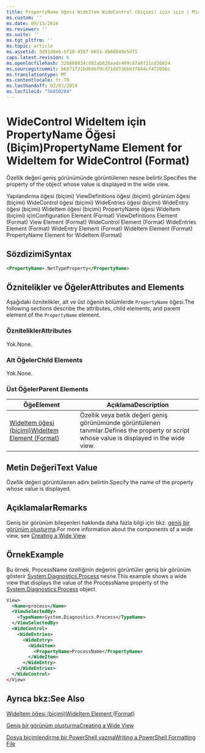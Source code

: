 ```yaml
---
title: PropertyName öğesi WideItem WideControl (biçimi) için için | Microsoft Docs
ms.custom: ''
ms.date: 09/13/2016
ms.reviewer: ''
ms.suite: ''
ms.tgt_pltfrm: ''
ms.topic: article
ms.assetid: 3d91d0e6-bf18-4587-b651-db66849e5df5
caps.latest.revision: 6
ms.openlocfilehash: 326880834cd82ab826aadc409cd7a8f21cd36824
ms.sourcegitcommit: b6871f21bd666f9cd71dd336bb3f844cf472b56c
ms.translationtype: MT
ms.contentlocale: tr-TR
ms.lasthandoff: 02/03/2019
ms.locfileid: "56850284"
---
```

# <a name="propertyname-element-for-wideitem-for-widecontrol-format"></a><span data-ttu-id="d7297-102">WideControl WideItem için PropertyName Öğesi (Biçim)</span><span class="sxs-lookup"><span data-stu-id="d7297-102">PropertyName Element for WideItem for WideControl (Format)</span></span>

<span data-ttu-id="d7297-103">Özellik değeri geniş görünümünde görüntülenen nesne belirtir.</span><span class="sxs-lookup"><span data-stu-id="d7297-103">Specifies the property of the object whose value is displayed in the wide view.</span></span>

<span data-ttu-id="d7297-104">Yapılandırma öğesi (biçimi) ViewDefinitions öğesi (biçimi) görünüm öğesi (biçimi) WideControl öğesi (biçimi) WideEntries öğesi (biçimi) WideEntry öğesi (biçimi) WideItem öğesi (biçimi) PropertyName öğesi WideItem (biçimi) için</span><span class="sxs-lookup"><span data-stu-id="d7297-104">Configuration Element (Format) ViewDefinitions Element (Format) View Element (Format) WideControl Element (Format) WideEntries Element (Format) WideEntry Element (Format) WideItem Element (Format) PropertyName Element for WideItem (Format)</span></span>

## <a name="syntax"></a><span data-ttu-id="d7297-105">Sözdizimi</span><span class="sxs-lookup"><span data-stu-id="d7297-105">Syntax</span></span>

```xml
<PropertyName>.NetTypeProperty</PropertyName>
```

## <a name="attributes-and-elements"></a><span data-ttu-id="d7297-106">Öznitelikler ve Öğeler</span><span class="sxs-lookup"><span data-stu-id="d7297-106">Attributes and Elements</span></span>

<span data-ttu-id="d7297-107">Aşağıdaki öznitelikler, alt ve üst öğenin bölümlerde `PropertyName` öğesi.</span><span class="sxs-lookup"><span data-stu-id="d7297-107">The following sections describe the attributes, child elements, and parent element of the `PropertyName` element.</span></span>

### <a name="attributes"></a><span data-ttu-id="d7297-108">Öznitelikler</span><span class="sxs-lookup"><span data-stu-id="d7297-108">Attributes</span></span>

<span data-ttu-id="d7297-109">Yok.</span><span class="sxs-lookup"><span data-stu-id="d7297-109">None.</span></span>

### <a name="child-elements"></a><span data-ttu-id="d7297-110">Alt Öğeler</span><span class="sxs-lookup"><span data-stu-id="d7297-110">Child Elements</span></span>

<span data-ttu-id="d7297-111">Yok.</span><span class="sxs-lookup"><span data-stu-id="d7297-111">None.</span></span>

### <a name="parent-elements"></a><span data-ttu-id="d7297-112">Üst Öğeler</span><span class="sxs-lookup"><span data-stu-id="d7297-112">Parent Elements</span></span>

|<span data-ttu-id="d7297-113">Öğe</span><span class="sxs-lookup"><span data-stu-id="d7297-113">Element</span></span>|<span data-ttu-id="d7297-114">Açıklama</span><span class="sxs-lookup"><span data-stu-id="d7297-114">Description</span></span>|
|-------------|-----------------|
|[<span data-ttu-id="d7297-115">WideItem öğesi (biçimi)</span><span class="sxs-lookup"><span data-stu-id="d7297-115">WideItem Element (Format)</span></span>](./wideitem-element-for-widecontrol-format.md)|<span data-ttu-id="d7297-116">Özellik veya betik değeri geniş görünümünde görüntülenen tanımlar.</span><span class="sxs-lookup"><span data-stu-id="d7297-116">Defines the property or script whose value is displayed in the wide view.</span></span>|

## <a name="text-value"></a><span data-ttu-id="d7297-117">Metin Değeri</span><span class="sxs-lookup"><span data-stu-id="d7297-117">Text Value</span></span>

<span data-ttu-id="d7297-118">Özellik değeri görüntülenen adını belirtin.</span><span class="sxs-lookup"><span data-stu-id="d7297-118">Specify the name of the property whose value is displayed.</span></span>

## <a name="remarks"></a><span data-ttu-id="d7297-119">Açıklamalar</span><span class="sxs-lookup"><span data-stu-id="d7297-119">Remarks</span></span>

<span data-ttu-id="d7297-120">Geniş bir görünüm bileşenleri hakkında daha fazla bilgi için bkz. [geniş bir görünüm oluşturma](./creating-a-wide-view.md).</span><span class="sxs-lookup"><span data-stu-id="d7297-120">For more information about the components of a wide view, see [Creating a Wide View](./creating-a-wide-view.md).</span></span>

## <a name="example"></a><span data-ttu-id="d7297-121">Örnek</span><span class="sxs-lookup"><span data-stu-id="d7297-121">Example</span></span>

<span data-ttu-id="d7297-122">Bu örnek, ProcessName özelliğinin değerini görüntüler geniş bir görünüm gösterir [System.Diagnostics.Process](/dotnet/api/System.Diagnostics.Process) nesne.</span><span class="sxs-lookup"><span data-stu-id="d7297-122">This example shows a wide view that displays the value of the ProcessName property of the [System.Diagnostics.Process](/dotnet/api/System.Diagnostics.Process) object.</span></span>

```xml
View>
  <Name>process</Name>
  <ViewSelectedBy>
    <TypeName>System.Diagnostics.Process</TypeName>
  </ViewSelectedBy>
  <WideControl>
    <WideEntries>
      <WideEntry>
        <WideItem>
          <PropertyName>ProcessName</PropertyName>
        </WideItem>
      </WideEntry>
    </WideEntries>
  </WideControl>
</View>

```

## <a name="see-also"></a><span data-ttu-id="d7297-123">Ayrıca bkz:</span><span class="sxs-lookup"><span data-stu-id="d7297-123">See Also</span></span>

[<span data-ttu-id="d7297-124">WideItem öğesi (biçimi)</span><span class="sxs-lookup"><span data-stu-id="d7297-124">WideItem Element (Format)</span></span>](./wideitem-element-for-widecontrol-format.md)

[<span data-ttu-id="d7297-125">Geniş bir görünüm oluşturma</span><span class="sxs-lookup"><span data-stu-id="d7297-125">Creating a Wide View</span></span>](./creating-a-wide-view.md)

[<span data-ttu-id="d7297-126">Dosya biçimlendirme bir PowerShell yazma</span><span class="sxs-lookup"><span data-stu-id="d7297-126">Writing a PowerShell Formatting File</span></span>](./writing-a-powershell-formatting-file.md)
